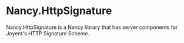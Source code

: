Nancy.HttpSignature
===================

Nancy.HttpSignature is a Nancy library that has server components for Joyent's HTTP Signature Scheme.
